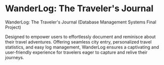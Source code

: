# WanderLog: The Traveler's Journal
WanderLog: The Traveler's Journal (Database Management Systems Final Project)

Designed to empower users to effortlessly document and reminisce about their travel adventures. Offering seamless city entry, personalized travel statistics, and easy log management, WanderLog ensures a captivating and user-friendly experience for travelers eager to capture and relive their journeys.
